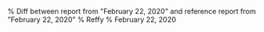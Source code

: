 % Diff between report from "February 22, 2020" and reference report from "February 22, 2020"
% Reffy
% February 22, 2020


